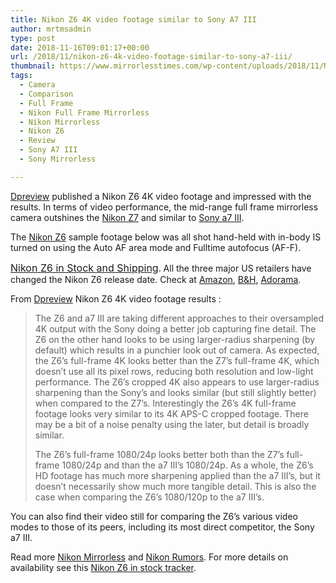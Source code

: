 ```yaml
---
title: Nikon Z6 4K video footage similar to Sony A7 III
author: mrtmsadmin
type: post
date: 2018-11-16T09:01:17+00:00
url: /2018/11/nikon-z6-4k-video-footage-similar-to-sony-a7-iii/
thumbnail: https://www.mirrorlesstimes.com/wp-content/uploads/2018/11/Nikon-Z6.jpg
tags:
  - Camera
  - Comparison
  - Full Frame
  - Nikon Full Frame Mirrorless
  - Nikon Mirrorless
  - Nikon Z6
  - Review
  - Sony A7 III
  - Sony Mirrorless

---
```

<a href="https://www.dpreview.com/articles/8063289145/nikon-z6-video-footage-outshines-z7-simialr-to-a7-iii" target="_blank" rel="noopener">Dpreview</a> published a Nikon Z6 4K video footage and impressed with the results. In terms of video performance, the mid-range full frame mirrorless camera outshines the [Nikon Z7][1] and similar to [Sony a7 III][2].

The [Nikon Z6][3] sample footage below was all shot hand-held with in-body IS turned on using the Auto AF area mode and Fulltime autofocus (AF-F).

<a style="background-color: #ffffff; font-family: -apple-system, BlinkMacSystemFont, 'Segoe UI', Roboto, 'Helvetica Neue', Arial, sans-serif; font-size: 1rem;" href="https://www.dailycameranews.com/2018/11/nikon-z6-in-stock-and-shipping/">Nikon Z6 in Stock and Shipping</a>. All the three major US retailers have changed the Nikon Z6 release date. Check at <a href="https://www.amazon.com/Nikon-FX-Format-Mirrorless-Camera-24-70mm/dp/B07GPRSYG8/?tag=daicamnew-20" data-amzn-asin="B07GPRSYG8">Amazon</a>, [B&H][4], [Adorama][5].

<!--more-->

From <a href="https://www.dpreview.com/articles/8063289145/nikon-z6-video-footage-outshines-z7-simialr-to-a7-iii" target="_blank" rel="noopener">Dpreview</a> Nikon Z6 4K video footage results :

> The Z6 and a7 III are taking different approaches to their oversampled 4K output with the Sony doing a better job capturing fine detail. The Z6 on the other hand looks to be using larger-radius sharpening (by default) which results in a punchier look out of camera. As expected, the Z6&#8217;s full-frame 4K looks better than the Z7&#8217;s full-frame 4K, which doesn&#8217;t use all its pixel rows, reducing both resolution and low-light performance. The Z6&#8217;s cropped 4K also appears to use larger-radius sharpening than the Sony&#8217;s and looks similar (but still slightly better) when compared to the Z7&#8217;s. Interestingly the Z6&#8217;s 4K full-frame footage looks very similar to its 4K APS-C cropped footage. There may be a bit of a noise penalty using the later, but detail is broadly similar.
> 
> The Z6&#8217;s full-frame 1080/24p looks better both than the Z7&#8217;s full-frame 1080/24p and than the a7 III&#8217;s 1080/24p. As a whole, the Z6&#8217;s HD footage has much more sharpening applied than the a7 III&#8217;s, but it doesn&#8217;t necessarily show much more tangible detail. This is also the case when comparing the Z6&#8217;s 1080/120p to the a7 III&#8217;s.



You can also find their video still for comparing the Z6&#8217;s various video modes to those of its peers, including its most direct competitor, the Sony a7 III.

Read more [Nikon Mirrorless][6] and <a href="https://www.dailycameranews.com/tag/nikon-rumors/" target="_blank" rel="noopener">Nikon Rumors</a>. For more details on availability see this <a href="https://www.dailycameranews.com/2018/09/nikon-z6-in-stock-availability-tracker/" target="_blank" rel="noopener">Nikon Z6 in stock tracker</a>.

 [1]: https://www.mirrorlesstimes.com/tag/nikon-z7/
 [2]: https://www.mirrorlesstimes.com/tag/sony-a7-iii/
 [3]: https://www.mirrorlesstimes.com/tag/nikon-z6/
 [4]: https://www.bhphotovideo.com/c/product/1431706-REG/nikon_1595_z6_mirrorless_digital_camera.html/BI/20175/KBID/14249/
 [5]: https://adorama.evyy.net/c/63923/51926/1036?u=https://www.adorama.com/nkz6.html
 [6]: https://www.mirrorlesstimes.com/tag/nikon-mirrorless/